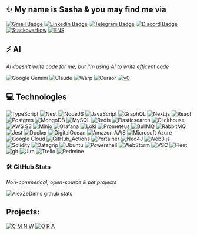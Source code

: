 <!--
**AlexZeDim/alexzedim** is a ✨ _special_ ✨ repository because its `README.md` (this file) appears on your GitHub profile.

Here are some ideas to get you started:

- 🔭 I’m currently working on ...
- 🌱 I’m currently learning ...
- 👯 I’m looking to collaborate on ...
- 🤔 I’m looking for help with ...
- 💬 Ask me about ...
- 📫 How to reach me: ...
- 😄 Pronouns: ...
- ⚡ Fun fact: ...
-->

## ✨ My name is Sasha & you may find me via

[![Gmail Badge](https://img.shields.io/badge/-alexzedim@gmail.com-c14438?style=flat-square&logo=Gmail&logoColor=white&link=mailto:alexzedim@gmail.com)](mailto:alexzedim@gmail.com)
[![Linkedin Badge](https://img.shields.io/badge/-alexzedim-blue?style=flat-square&logo=Linkedin&logoColor=white&link=https://www.linkedin.com/in/alexzedim/)](https://www.linkedin.com/in/alexzedim/)
[![Telegram Badge](https://img.shields.io/badge/-sasha_spb_dev-blue?style=flat-square&logo=Telegram&logoColor=white&link=https://t.me/sasha_dev_spb/)](https://t.me/sasha_dev_spb/)
[![Discord Badge](https://img.shields.io/badge/-alexzedim-purple?style=flat-square&logo=Discord&logoColor=white&link=discord:alexzedim)](discord:alexzedim)
[![Stackoverflow](https://img.shields.io/badge/-alexzedim-orange?style=flat-square&logo=Stackoverflow&logoColor=white&link=https://stackoverflow.com/users/7475615/alexzedim)](https://stackoverflow.com/users/7475615/alexzedim)
[![ENS](https://img.shields.io/badge/-alexzedim-blue?style=flat-square&logo=ENS&logoColor=white&link=https://alexzedim.eth)](https://alexzedim.eth)

## ⚡ AI

*AI doesn't write code for me, but I'm using AI to write efficent code*

 ![Google Gemini](https://img.shields.io/badge/Google%20Gemini-886FBF?logo=googlegemini&logoColor=fff)
 ![Claude](https://img.shields.io/badge/Claude-D97757?logo=claude&logoColor=fff)
 ![Warp](https://img.shields.io/badge/Warp-black?style=flat-square-square&logo=warp)
 ![Cursor](https://img.shields.io/badge/Cursor-informational?style=flat-square-square&logo=cursor)
 [![v0](https://img.shields.io/badge/v0-000?logo=v0&logoColor=fff)](#)

## 💻 Technologies

 ![TypeScript](https://img.shields.io/badge/TypeScript-3178C6?logo=typescript&logoColor=fff)
 ![Nest](https://img.shields.io/badge/Nest.js-%23E0234E.svg?logo=nestjs&logoColor=white)
 ![NodeJS](https://img.shields.io/badge/Node.js-6DA55F?logo=node.js&logoColor=white)
 ![JavaScript](https://img.shields.io/badge/JavaScript-F7DF1E?logo=javascript&logoColor=000)
 ![GraphQL](https://img.shields.io/badge/GraphQL-E10098?style=flat-square&logo=graphql)
 ![Next.js](https://img.shields.io/badge/Next.js-black?logo=next.js&logoColor=white)
 ![React](https://img.shields.io/badge/React-%2320232a.svg?logo=react&logoColor=%2361DAFB)
 ![Postgres](https://img.shields.io/badge/Postgres-%23316192.svg?logo=postgresql&logoColor=white)
 ![MongoDB](https://img.shields.io/badge/MongoDB-%234ea94b.svg?logo=mongodb&logoColor=white)
 ![MySQL](https://img.shields.io/badge/MySQL-4479A1?logo=mysql&logoColor=fff)
 ![Redis](https://img.shields.io/badge/Redis-%23DD0031.svg?logo=redis&logoColor=white)
 ![Elasticsearch](https://img.shields.io/badge/Elasticsearch-black?style=flat-square&logo=elasticsearch)
 ![Clickhouse](https://img.shields.io/badge/Clickhouse-informational?style=flat-square&logo=clickhouse)
 ![AWS S3](https://custom-icon-badges.demolab.com/badge/AWS-%23FF9900.svg?logo=aws&logoColor=white)
 ![Minio](https://img.shields.io/badge/Minio-informational?style=flat-square&logo=minio)
 ![Grafana](https://img.shields.io/badge/Grafana-informational?style=flat-square&logo=grafana)
 ![Loki](https://img.shields.io/badge/Loki-informational?style=flat-square&logo=loki)
 ![Prometeus](https://img.shields.io/badge/Prometeus-informational?style=flat-square&logo=prometeus)
 ![BullMQ](https://img.shields.io/badge/BullMQ-informational?style=flat-square&logo=bull)
 ![RabbitMQ](https://img.shields.io/badge/RabbitMQ-informational?style=flat-square&logo=rabbitmq)
 ![Jest](https://img.shields.io/badge/Jest-informational?style=flat-square&logo=jest)
 ![Docker](https://img.shields.io/badge/Docker-2496ED?logo=docker&logoColor=fff)
 ![DigitalOcean](https://img.shields.io/badge/Digital%20Ocean-darkblue?style=flat-square&logo=digitalocean)
 ![Amazon AWS](https://img.shields.io/badge/Amazon%20AWS-232F3E?style=flat-square&logo=amazon-aws)
 ![Microsoft Azure](https://img.shields.io/badge/Microsoft%20Azure-232F7E?style=flat-square&logo=microsoft-azure)
 ![Google Cloud](https://img.shields.io/badge/Google%20Cloud-black?style=flat-square&logo=google-cloud)
 ![GitHub_Actions](https://img.shields.io/badge/GitHub_Actions-informational?style=flat-square&logo=githubactions)
 ![Portainer](https://img.shields.io/badge/Portainer-informational?style=flat-square&logo=portainer)
 ![Neo4J](https://img.shields.io/badge/Neo4j-008CC1?logo=neo4j&logoColor=white)
 ![Web3.js](https://img.shields.io/badge/Web_3-informational?style=flat-square&logo=web3dotjs)
 ![Solidity](https://img.shields.io/badge/Solidity-informational?style=flat-square&logo=solidity)
 ![Datagrip](https://img.shields.io/badge/Datagrip-informational?style=flat-square&logo=datagrip)
 ![Ubuntu](https://img.shields.io/badge/Ubuntu-informational?style=flat-square&logo=ubuntu)
 ![Powershell](https://img.shields.io/badge/Powershell-informational?style=flat-square&logo=powershell)
 ![WebStorm](https://img.shields.io/badge/WebStorm-informational?style=flat-square&logo=webstorm)
 ![VSC](https://img.shields.io/badge/VSC-informational?style=flat-square&logo=visual-studio-code)
 ![Fleet](https://img.shields.io/badge/Fleet-informational?style=flat-square&logo=fleet)
 ![git](https://img.shields.io/badge/git-informational?style=flat-square&logo=git)
 ![Jira](https://img.shields.io/badge/Jira-informational?style=flat-square&logo=jira)
 ![Trello](https://img.shields.io/badge/Trello-informational?style=flat-square&logo=trello)
 ![Redmine](https://img.shields.io/badge/Redmine-informational?style=flat-square&logo=redmine)

### 🛠️ GitHub Stats

*Non-commerical, open-source & pet projects*

![AlexZeDim's github stats](https://github-readme-stats.vercel.app/api?username=alexzedim&count_private=true)

## Projects:

[![C M N W](https://github.com/user-attachments/assets/26af96b1-f3d5-444b-bf7c-144e544ccaaa)](https://github.com/alexzedim/cmnw)
[![O R A](https://github.com/user-attachments/assets/859dd493-eff3-41fa-80fa-9bdf05ed859b)](https://github.com/alexzedim/cmnw-oraculum)
